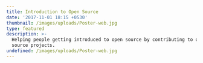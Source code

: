 ```yaml
---
title: Introduction to Open Source
date: '2017-11-01 18:15 +0530'
thumbnail: /images/uploads/Poster-web.jpg
type: featured
description: >-
  Helping people getting introduced to open source by contributing to open
  source projects. 
undefined: /images/uploads/Poster-web.jpg
---
```


